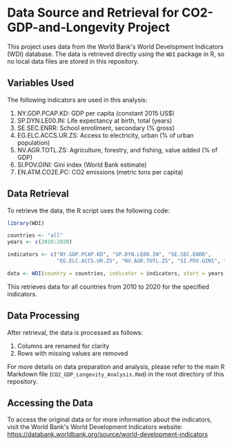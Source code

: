 # Data Source and Retrieval for CO2-GDP-and-Longevity Project

This project uses data from the World Bank's World Development Indicators (WDI) database. The data is retrieved directly using the `WDI` package in R, so no local data files are stored in this repository.

## Variables Used

The following indicators are used in this analysis:

1. NY.GDP.PCAP.KD: GDP per capita (constant 2015 US$)
2. SP.DYN.LE00.IN: Life expectancy at birth, total (years)
3. SE.SEC.ENRR: School enrollment, secondary (% gross)
4. EG.ELC.ACCS.UR.ZS: Access to electricity, urban (% of urban population)
5. NV.AGR.TOTL.ZS: Agriculture, forestry, and fishing, value added (% of GDP)
6. SI.POV.GINI: Gini index (World Bank estimate)
7. EN.ATM.CO2E.PC: CO2 emissions (metric tons per capita)

## Data Retrieval

To retrieve the data, the R script uses the following code:

```r
library(WDI)

countries <- "all"
years <- c(2010:2020)

indicators <- c("NY.GDP.PCAP.KD", "SP.DYN.LE00.IN", "SE.SEC.ENRR", 
                "EG.ELC.ACCS.UR.ZS", "NV.AGR.TOTL.ZS", "SI.POV.GINI", "EN.ATM.CO2E.PC")

data <- WDI(country = countries, indicator = indicators, start = years[1], end = years[length(years)])
```

This retrieves data for all countries from 2010 to 2020 for the specified indicators.

## Data Processing

After retrieval, the data is processed as follows:
1. Columns are renamed for clarity
2. Rows with missing values are removed

For more details on data preparation and analysis, please refer to the main R Markdown file (`CO2_GDP_Longevity_Analysis.Rmd`) in the root directory of this repository.

## Accessing the Data

To access the original data or for more information about the indicators, visit the World Bank's World Development Indicators website:
https://databank.worldbank.org/source/world-development-indicators